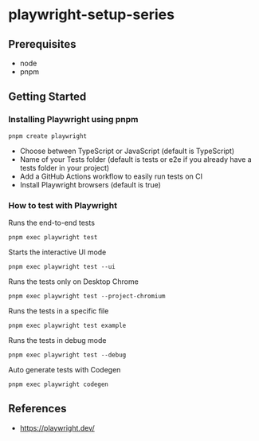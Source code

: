 # playwright-setup-series

## Prerequisites

- node
- pnpm

## Getting Started

### Installing Playwright using pnpm

`pnpm create playwright`

- Choose between TypeScript or JavaScript (default is TypeScript)
- Name of your Tests folder (default is tests or e2e if you already have a tests folder in your project)
- Add a GitHub Actions workflow to easily run tests on CI
- Install Playwright browsers (default is true)

### How to test with Playwright

Runs the end-to-end tests

`pnpm exec playwright test`

Starts the interactive UI mode

`pnpm exec playwright test --ui`

Runs the tests only on Desktop Chrome

`pnpm exec playwright test --project-chromium`

Runs the tests in a specific file

`pnpm exec playwright test example`

Runs the tests in debug mode

`pnpm exec playwright test --debug`

Auto generate tests with Codegen

`pnpm exec playwright codegen`

## References

- <https://playwright.dev/>
